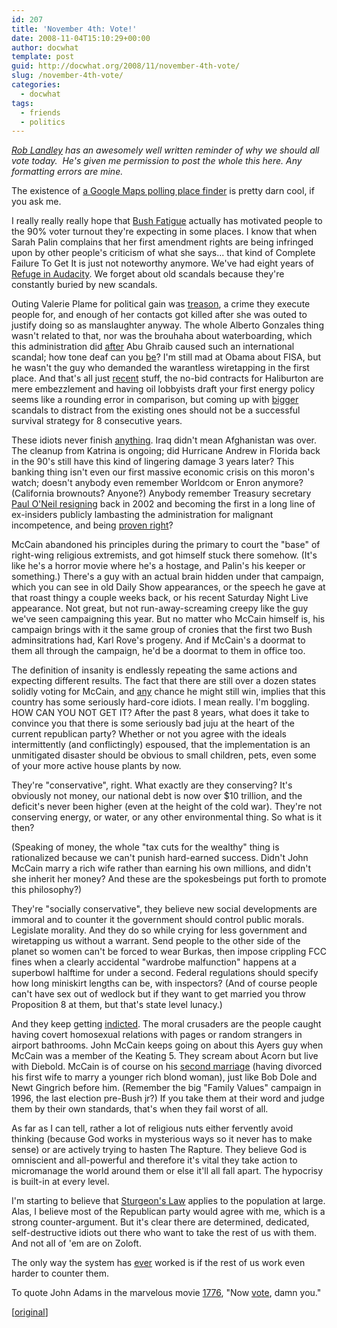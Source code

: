 ```yaml
---
id: 207
title: 'November 4th: Vote!'
date: 2008-11-04T15:10:29+00:00
author: docwhat
template: post
guid: http://docwhat.org/2008/11/november-4th-vote/
slug: /november-4th-vote/
categories:
  - docwhat
tags:
  - friends
  - politics
---
```

<em><a href="http://landley.net/">Rob Landley</a> has an awesomely well written reminder of why we should all vote today.  He's given me permission to post the whole this here. Any formatting errors are mine.</em>

The existence of <a href="http://maps.google.com/maps/mpl?moduleurl=http://maps.google.com/mapfiles/mapplets/elections/2008/us-voter-info/us-voter-info.xml">a Google Maps polling place finder</a> is pretty darn cool, if you ask me.

I really really really hope that <a href="http://www.cnn.com/POLITICS/blogs/politicalticker/2007/04/bush-sr-bush-fatigue-may-be-setting-in.html">Bush Fatigue</a> actually has motivated people to the 90% voter turnout they're expecting in some places.  I know that when Sarah Palin complains that her first amendment rights are being infringed upon by other people's criticism of what she says... that kind of Complete Failure To Get It is just not noteworthy anymore.  We've had eight years of <a href="http://tvtropes.org/pmwiki/pmwiki.php/Main/RefugeInAudacity">Refuge in Audacity</a>.  We forget about old scandals because they're constantly buried by new scandals.

Outing Valerie Plame for political gain was <span style="text-decoration: underline;">treason</span>, a crime they execute people for, and enough of her contacts got killed after she was outed to justify doing so as manslaughter anyway. The whole Alberto Gonzales thing wasn't related to that, nor was the brouhaha about waterboarding, which this administration did <span style="text-decoration: underline;">after</span> Abu Ghraib caused such an international scandal; how tone deaf can you <span style="text-decoration: underline;">be</span>? I'm still mad at Obama about FISA, but he wasn't the guy who demanded the warantless wiretapping in the first place.  And that's all just <span style="text-decoration: underline;">recent</span> stuff, the no-bid contracts for Haliburton are mere embezzlement and having oil lobbyists draft your first energy policy seems like a rounding error in comparison, but coming up with <span style="text-decoration: underline;">bigger</span> scandals to distract from the existing ones should not be a successful survival strategy for 8 consecutive years.

These idiots never finish <span style="text-decoration: underline;">anything</span>.  Iraq didn't mean Afghanistan was over.  The cleanup from Katrina is ongoing; did Hurricane Andrew in Florida back in the 90's still have this kind of lingering damage 3 years later?  This banking thing isn't even our first massive economic crisis on this moron's watch; doesn't anybody even remember Worldcom or Enron anymore? (California brownouts? Anyone?)  Anybody remember Treasury secretary <a href="http://news.bbc.co.uk/1/hi/talking_point/2551389.stm">Paul O'Neil resigning</a> back in 2002 and becoming the first in a long line of ex-insiders publicly lambasting the administration for malignant incompetence, and being <a href="http://crooksandliars.com/taxonomy/term/1598">proven right</a>?

McCain abandoned his principles during the primary to court the "base" of right-wing religious extremists, and got himself stuck there somehow.  (It's like he's a horror movie where he's a hostage, and Palin's his keeper or something.)  There's a guy with an actual brain hidden under that campaign, which you can see in old Daily Show appearances, or the speech he gave at that roast thingy a couple weeks back, or his recent Saturday Night Live appearance.  Not great, but not run-away-screaming creepy like the guy we've seen campaigning this year.  But no matter who McCain himself is, his campaign brings with it the same group of cronies that the first two Bush adminsitrations had, Karl Rove's progeny.  And if McCain's a doormat to them all through the campaign, he'd be a doormat to them in office too.

The definition of insanity is endlessly repeating the same actions and expecting different results.  The fact that there are still over a dozen states solidly voting for McCain, and <span style="text-decoration: underline;">any</span> chance he might still win, implies that this country has some seriously hard-core idiots.  I mean really. I'm boggling.  HOW CAN YOU NOT GET IT?  After the past 8 years, what does it take to convince you that there is some seriously bad juju at the heart of the current republican party?  Whether or not you agree with the ideals intermittently (and conflictingly) espoused, that the implementation is an unmitigated disaster should be obvious to small children, pets, even some of your more active house plants by now.

They're "conservative", right.  What exactly are they conserving? It's obviously not money, our national debt is now over $10 trillion, and the deficit's never been higher (even at the height of the cold war). They're not conserving energy, or water, or any other environmental thing. So what is it then?

(Speaking of money, the whole "tax cuts for the wealthy" thing is rationalized because we can't punish hard-earned success.  Didn't John McCain marry a rich wife rather than earning his own millions, and didn't she inherit her money?  And these are the spokesbeings put forth to promote this philosophy?)

They're "socially conservative", they believe new social developments are immoral and to counter it the government should control public morals. Legislate morality.  And they do so while crying for less government and wiretapping us without a warrant.  Send people to the other side of the planet so women can't be forced to wear Burkas, then impose crippling FCC fines when a clearly accidental "wardrobe malfunction" happens at a superbowl halftime for under a second.  Federal regulations should specify how long miniskirt lengths can be, with inspectors?  (And of course people can't have sex out of wedlock but if they want to get married you throw Proposition 8 at them, but that's state level lunacy.)

And they keep getting <span style="text-decoration: underline;">indicted</span>.  The moral crusaders are the people caught having covert homosexual relations with pages or random strangers in airport bathrooms.  John McCain keeps going on about this Ayers guy when McCain was a member of the Keating 5.  They scream about Acorn but live with Diebold.  McCain is of course on his <a href="http://en.wikipedia.org/wiki/John_McCain#Commanding_officer.2C_liaison_to_Senate.2C_and_second_marriage">second marriage</a> (having divorced his first wife to marry a younger rich blond woman), just like Bob Dole and Newt Gingrich before him.  (Remember the big "Family Values" campaign in 1996, the last election pre-Bush jr?) If you take them at their word and judge them by their own standards, that's when they fail worst of all.

As far as I can tell, rather a lot of religious nuts either fervently avoid thinking (because God works in mysterious ways so it never has to make sense) or are actively trying to hasten The Rapture.  They believe God is omniscient and all-powerful and therefore it's vital they take action to micromanage the world around them or else it'll all fall apart. The hypocrisy is built-in at every level.

I'm starting to believe that <a href="http://en.wikipedia.org/wiki/Sturgeon%27s_law">Sturgeon's Law</a> applies to the population at large.  Alas, I believe most of the Republican party would agree with me, which is a strong counter-argument.  But it's clear there are determined, dedicated, self-destructive idiots out there who want to take the rest of us with them.  And not all of 'em are on Zoloft.

The only way the system has <span style="text-decoration: underline;">ever</span> worked is if the rest of us work even harder to counter them.

To quote John Adams in the marvelous movie <a href="http://www.amazon.com/1776-Restored-Directors-William-Daniels/dp/B000067D1R">1776</a>, "Now <span style="text-decoration: underline;">vote</span>, damn you."

[<a href="http://www.landley.net/notes.html#04-11-2008">original</a>]